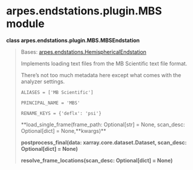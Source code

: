 arpes.endstations.plugin.MBS module
===================================

**class arpes.endstations.plugin.MBS.MBSEndstation**

> Bases:
> [arpes.endstations.HemisphericalEndstation](arpes.endstations#arpes.endstations.HemisphericalEndstation)
>
> Implements loading text files from the MB Scientific text file format.
>
> There’s not too much metadata here except what comes with the analyzer
> settings.
>
> `ALIASES = ['MB Scientific']`
>
> `PRINCIPAL_NAME = 'MBS'`
>
> `RENAME_KEYS = {'deflx': 'psi'}`
>
> **load\_single\_frame(frame\_path: Optional\[str\] = None, scan\_desc:
> Optional\[dict\] = None,**kwargs)\*\*
>
> **postprocess\_final(data: xarray.core.dataset.Dataset, scan\_desc:
> Optional\[dict\] = None)**
>
> **resolve\_frame\_locations(scan\_desc: Optional\[dict\] = None)**
